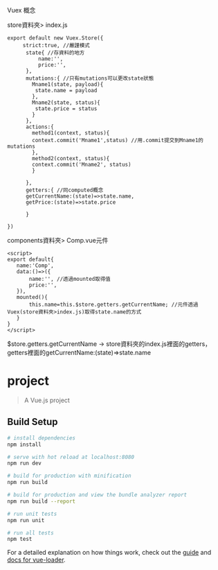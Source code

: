 Vuex
概念

store資料夾> index.js
```
export default new Vuex.Store({
     strict:true, //嚴謹模式
      state{ //存資料的地方
          name:'',
          price:'',
      },
      mutations:{ //只有mutations可以更改state狀態
        Mname1(state, payload){
         state.name = payload
        },
        Mname2(state, status){
         state.price = status
        }
      },
      actions:{
        method1(context, status){
        context.commit('Mname1',status) //用.commit提交到Mname1的mutations
        },
        method2(context, status){
        context.commit('Mname2', status)
        }

      },
      getters:{ //同computed概念
      getCurrentName:(state)=>state.name,
      getPrice:(state)=>state.price

      }
      
})
```

components資料夾> Comp.vue元件

 ```
<script>
export default{
    name:'Comp',
    data:()=>({
        name:'', //透過mounted取得值
        price:'',
    }),
    mounted(){
        this.name=this.$store.getters.getCurrentName; //元件透過Vuex(store資料夾>index.js)取得state.name的方式
    }
}
</script>

```
$store.getters.getCurrentName → store資料夾的index.js裡面的getters，getters裡面的getCurrentName:(state)=>state.name

# project

> A Vue.js project

## Build Setup

``` bash
# install dependencies
npm install

# serve with hot reload at localhost:8080
npm run dev

# build for production with minification
npm run build

# build for production and view the bundle analyzer report
npm run build --report

# run unit tests
npm run unit

# run all tests
npm test
```

For a detailed explanation on how things work, check out the [guide](http://vuejs-templates.github.io/webpack/) and [docs for vue-loader](http://vuejs.github.io/vue-loader).
